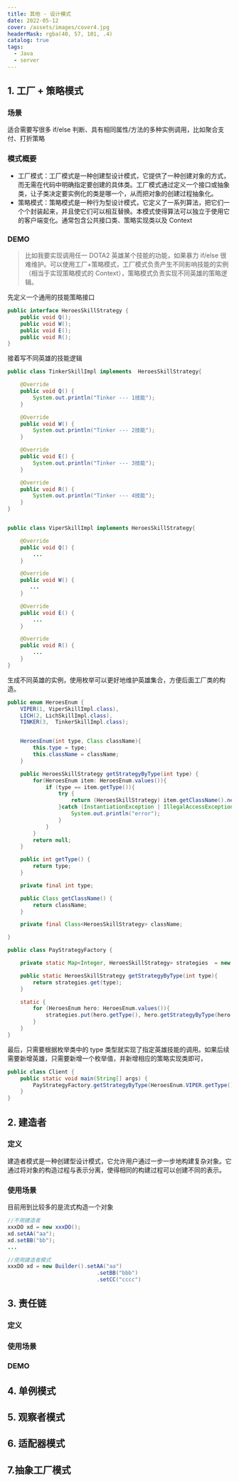 ```yaml
---
title: 其他 - 设计模式
date: 2022-05-12
cover: /assets/images/cover4.jpg
headerMask: rgba(40, 57, 101, .4)
catalog: true
tags:
  - Java
  - server
---
```


## 1. 工厂 + 策略模式

### 场景

适合需要写很多 if/else 判断、具有相同属性/方法的多种实例调用，比如聚合支付、打折策略

### 模式概要

- 工厂模式：工厂模式是一种创建型设计模式，它提供了一种创建对象的方式，而无需在代码中明确指定要创建的具体类。工厂模式通过定义一个接口或抽象类，让子类决定要实例化的类是哪一个，从而把对象的创建过程抽象化。
- 策略模式：策略模式是一种行为型设计模式，它定义了一系列算法，把它们一个个封装起来，并且使它们可以相互替换。本模式使得算法可以独立于使用它的客户端变化。通常包含公共接口类、策略实现类以及 Context

### DEMO

> 比如我要实现调用任一 DOTA2 英雄某个技能的功能，如果暴力 if/else 很难维护。可以使用工厂+策略模式，工厂模式负责产生不同影响技能的实例（相当于实现策略模式的 Context），策略模式负责实现不同英雄的策略逻辑。

先定义一个通用的技能策略接口

```java
public interface HeroesSkillStrategy {
    public void Q();
    public void W();
    public void E();
    public void R();
}
```

接着写不同英雄的技能逻辑

```java
public class TinkerSkillImpl implements  HeroesSkillStrategy{

    @Override
    public void Q() {
        System.out.println("Tinker --- 1技能");
    }

    @Override
    public void W() {
        System.out.println("Tinker --- 2技能");
    }

    @Override
    public void E() {
        System.out.println("Tinker --- 3技能");
    }

    @Override
    public void R() {
        System.out.println("Tinker --- 4技能");
    }
}


public class ViperSkillImpl implements HeroesSkillStrategy{

    @Override
    public void Q() {
        ...
    }

    @Override
    public void W() {
       ...
    }

    @Override
    public void E() {
        ...
    }

    @Override
    public void R() {
        ...
    }
}

```

生成不同英雄的实例，使用枚举可以更好地维护英雄集合，方便后面工厂类的构造。

```java
public enum HeroesEnum {
    VIPER(1, ViperSkillImpl.class),
    LICH(2, LichSkillImpl.class),
    TINKER(3,  TinkerSkillImpl.class);


    HeroesEnum(int type, Class className){
        this.type = type;
        this.className = className;
    }

    public HeroesSkillStrategy getStrategyByType(int type) {
        for(HeroesEnum item: HeroesEnum.values()){
            if (type == item.getType()){
                try {
                    return (HeroesSkillStrategy) item.getClassName().newInstance();
                }catch (InstantiationException | IllegalAccessException e){
                    System.out.println("error");
                }
            }
        }
        return null;
    }

    public int getType() {
        return type;
    }

    private final int type;

    public Class getClassName() {
        return className;
    }

    private final Class<HeroesSkillStrategy> className;

}
```

```java
public class PayStrategyFactory {

    private static Map<Integer, HeroesSkillStrategy> strategies  = new HashMap<>();

    public static HeroesSkillStrategy getStrategyByType(int type){
        return strategies.get(type);
    }

    static {
        for (HeroesEnum hero: HeroesEnum.values()){
            strategies.put(hero.getType(), hero.getStrategyByType(hero.getType()));
        }
    }
}
```

最后，只需要根据枚举类中的 type 类型就实现了指定英雄技能的调用。如果后续需要新增英雄，只需要新增一个枚举值，并新增相应的策略实现类即可，

```java
public class Client {
    public static void main(String[] args) {
        PayStrategyFactory.getStrategyByType(HeroesEnum.VIPER.getType()).Q();
    }
}

```

## 2. 建造者

### 定义

建造者模式是一种创建型设计模式，它允许用户通过一步一步地构建复杂对象。它通过将对象的构造过程与表示分离，使得相同的构建过程可以创建不同的表示。

### 使用场景

目前用到比较多的是流式构造一个对象

```java
//不用建造者
xxxDO xd = new xxxDO();
xd.setAA("aa");
xd.setBB("bb");
...

//使用建造者模式
xxxDO xd = new Builder().setAA("aa")
  							.setBB("bbb")
  							.setCC("cccc")
```

## 3. 责任链

### 定义

### 使用场景

### DEMO

## 4. 单例模式

## 5. 观察者模式

## 6. 适配器模式

## 7.抽象工厂模式
